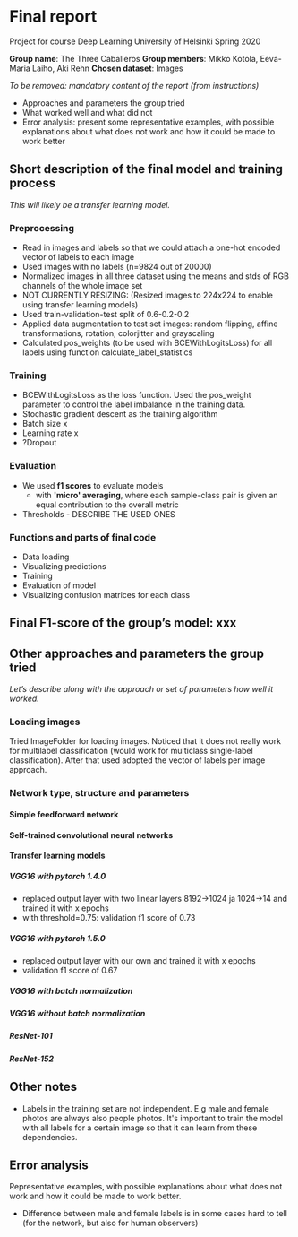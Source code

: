 # Final report
Project for course Deep Learning
University of Helsinki
Spring 2020

**Group name**: The Three Caballeros
**Group members**: Mikko Kotola, Eeva-Maria Laiho, Aki Rehn
**Chosen dataset**: Images

*To be removed: mandatory content of the report (from instructions)*
* Approaches and parameters the group tried
* What worked well and what did not
* Error analysis: present some representative examples, with possible explanations about what does not work and how it could be made to work better

## Short description of the final model and training process
*This will likely be a transfer learning model.*

### Preprocessing
* Read in images and labels so that we could attach a one-hot encoded vector of labels to each image
* Used images with no labels (n=9824 out of 20000)
* Normalized images in all three dataset using the means and stds of RGB channels of the whole image set
* NOT CURRENTLY RESIZING: (Resized images to 224x224 to enable using transfer learning models)
* Used train-validation-test split of 0.6-0.2-0.2
* Applied data augmentation to test set images: random flipping, affine transformations, rotation, colorjitter and grayscaling
* Calculated pos_weights (to be used with BCEWithLogitsLoss) for all labels using function calculate_label_statistics

### Training
* BCEWithLogitsLoss as the loss function. Used the pos_weight parameter to control the label imbalance in the training data.
* Stochastic gradient descent as the training algorithm
* Batch size x
* Learning rate x
* ?Dropout

### Evaluation
* We used **f1 scores** to evaluate models
  * with **'micro' averaging**, where each sample-class pair is given an equal contribution to the overall metric
* Thresholds - DESCRIBE THE USED ONES

### Functions and parts of final code
* Data loading
* Visualizing predictions
* Training
* Evaluation of model
* Visualizing confusion matrices for each class


## Final F1-score of the group’s model: xxx

## Other approaches and parameters the group tried
*Let’s describe along with the approach or set of parameters how well it worked.*

### Loading images
Tried ImageFolder for loading images. Noticed that it does not really work for multilabel classification (would work for multiclass single-label classification). After that used adopted the vector of labels per image approach.


### Network type, structure and parameters

#### Simple feedforward network

#### Self-trained convolutional neural networks

#### Transfer learning models
##### VGG16 with pytorch 1.4.0

* replaced output layer with two linear layers 8192->1024 ja 1024->14 and trained it with x epochs
* with threshold=0.75: validation f1 score of 0.73

##### VGG16 with pytorch 1.5.0
* replaced output layer with our own and trained it with x epochs
* validation f1 score of 0.67

##### VGG16 with batch normalization

##### VGG16 without batch normalization

##### ResNet-101

##### ResNet-152


## Other notes
* Labels in the training set are not independent. E.g male and female photos are always also people photos. It's important to train the model with all labels for a certain image so that it can learn from these dependencies.

## Error analysis
Representative examples, with possible explanations about what does not work and how it could be made to work better.

- Difference between male and female labels is in some cases hard to tell (for the network, but also for human observers)